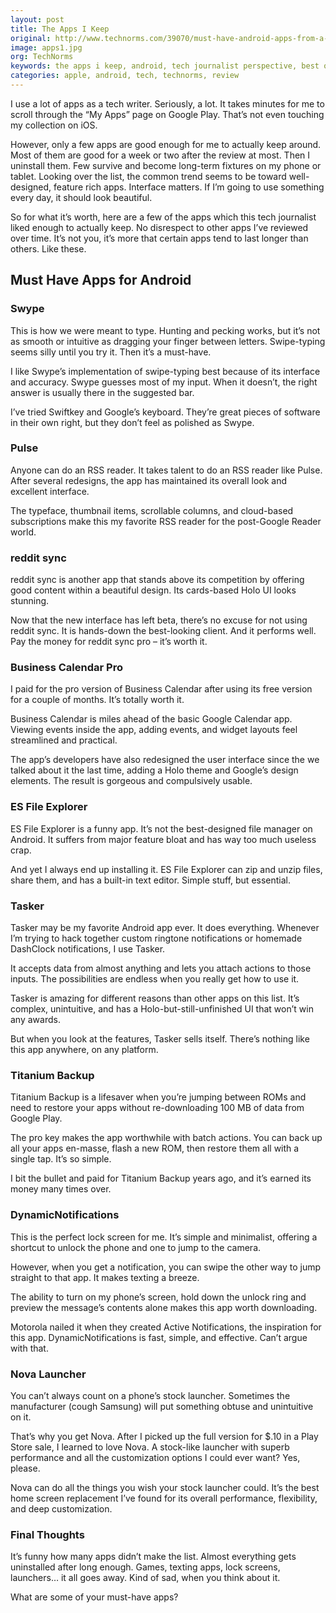 ```yaml
---
layout: post
title: The Apps I Keep
original: http://www.technorms.com/39070/must-have-android-apps-from-a-tech-writers-perspective
image: apps1.jpg
org: TechNorms
keywords: the apps i keep, android, tech journalist perspective, best ones after review
categories: apple, android, tech, technorms, review
---
```


I use a lot of apps as a tech writer. Seriously, a lot. It takes minutes for me to scroll through the “My Apps” page on Google Play. That’s not even touching my collection on iOS.

<!--break-->

However, only a few apps are good enough for me to actually keep around. Most of them are good for a week or two after the review at most. Then I uninstall them. Few survive and become long-term fixtures on my phone or tablet. Looking over the list, the common trend seems to be toward well-designed, feature rich apps. Interface matters. If I’m going to use something every day, it should look beautiful.

So for what it’s worth, here are a few of the apps which this tech journalist liked enough to actually keep. No disrespect to other apps I’ve reviewed over time. It’s not you, it’s more that certain apps tend to last longer than others. Like these.

## Must Have Apps for Android

### Swype

This is how we were meant to type. Hunting and pecking works, but it’s not as smooth or intuitive as dragging your finger between letters. Swipe-typing seems silly until you try it. Then it’s a must-have.

I like Swype’s implementation of swipe-typing best because of its interface and accuracy. Swype guesses most of my input. When it doesn’t, the right answer is usually there in the suggested bar.

I’ve tried Swiftkey and Google’s keyboard. They’re great pieces of software in their own right, but they don’t feel as polished as Swype.

### Pulse

Anyone can do an RSS reader. It takes talent to do an RSS reader like Pulse. After several redesigns, the app has maintained its overall look and excellent interface.

The typeface, thumbnail items, scrollable columns, and cloud-based subscriptions make this my favorite RSS reader for the post-Google Reader world.

### reddit sync

reddit sync is another app that stands above its competition by offering good content within a beautiful design. Its cards-based Holo UI looks stunning.

Now that the new interface has left beta, there’s no excuse for not using reddit sync. It is hands-down the best-looking client. And it performs well. Pay the money for reddit sync pro – it’s worth it.

### Business Calendar Pro

I paid for the pro version of Business Calendar after using its free version for a couple of months. It’s totally worth it.

Business Calendar is miles ahead of the basic Google Calendar app. Viewing events inside the app, adding events, and widget layouts feel streamlined and practical.

The app’s developers have also redesigned the user interface since the we talked about it the last time, adding a Holo theme and Google’s design elements. The result is gorgeous and compulsively usable.

### ES File Explorer

ES File Explorer is a funny app. It’s not the best-designed file manager on Android. It suffers from major feature bloat and has way too much useless crap.

And yet I always end up installing it. ES File Explorer can zip and unzip files, share them, and has a built-in text editor. Simple stuff, but essential.

### Tasker

Tasker may be my favorite Android app ever. It does everything. Whenever I’m trying to hack together custom ringtone notifications or homemade DashClock notifications, I use Tasker.

It accepts data from almost anything and lets you attach actions to those inputs. The possibilities are endless when you really get how to use it.

Tasker is amazing for different reasons than other apps on this list. It’s complex, unintuitive, and has a Holo-but-still-unfinished UI that won’t win any awards.

But when you look at the features, Tasker sells itself. There’s nothing like this app anywhere, on any platform.

### Titanium Backup

Titanium Backup is a lifesaver when you’re jumping between ROMs and need to restore your apps without re-downloading 100 MB of data from Google Play.

The pro key makes the app worthwhile with batch actions. You can back up all your apps en-masse, flash a new ROM, then restore them all with a single tap. It’s so simple.

I bit the bullet and paid for Titanium Backup years ago, and it’s earned its money many times over.

### DynamicNotifications

This is the perfect lock screen for me. It’s simple and minimalist, offering a shortcut to unlock the phone and one to jump to the camera.

However, when you get a notification, you can swipe the other way to jump straight to that app. It makes texting a breeze.

The ability to turn on my phone’s screen, hold down the unlock ring and preview the message’s contents alone makes this app worth downloading.

Motorola nailed it when they created Active Notifications, the inspiration for this app. DynamicNotifications is fast, simple, and effective. Can’t argue with that.

### Nova Launcher

You can’t always count on a phone’s stock launcher. Sometimes the manufacturer (cough Samsung) will put something obtuse and unintuitive on it.

That’s why you get Nova. After I picked up the full version for $.10 in a Play Store sale, I learned to love Nova. A stock-like launcher with superb performance and all the customization options I could ever want? Yes, please.

Nova can do all the things you wish your stock launcher could. It’s the best home screen replacement I’ve found for its overall performance, flexibility, and deep customization.

### Final Thoughts

It’s funny how many apps didn’t make the list. Almost everything gets uninstalled after long enough. Games, texting apps, lock screens, launchers… it all goes away. Kind of sad, when you think about it.

What are some of your must-have apps?